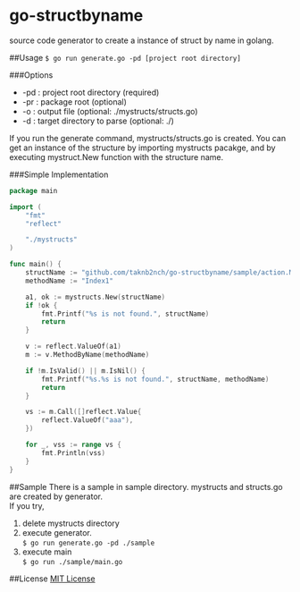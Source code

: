 go-structbyname
===============

source code generator to create a instance of struct by name in golang.

##Usage
```$ go run generate.go -pd [project root directory]```

###Options

- -pd : project root directory (required)
- -pr : package root (optional)
- -o  : output file (optional: ./mystructs/structs.go)
- -d  : target directory to parse (optional: ./)

If you run the generate command, mystructs/structs.go is created. 
You can get an instance of the structure by importing mystructs pacakge, and by executing mystruct.New function with the structure name.


###Simple Implementation
```go
package main

import (
	"fmt"
	"reflect"

	"./mystructs"
)

func main() {
	structName := "github.com/taknb2nch/go-structbyname/sample/action.My1Action"
	methodName := "Index1"

	a1, ok := mystructs.New(structName)
	if !ok {
		fmt.Printf("%s is not found.", structName)
		return
	}

	v := reflect.ValueOf(a1)
	m := v.MethodByName(methodName)

	if !m.IsValid() || m.IsNil() {
		fmt.Printf("%s.%s is not found.", structName, methodName)
		return
	}

	vs := m.Call([]reflect.Value{
		reflect.ValueOf("aaa"),
	})

	for _, vss := range vs {
		fmt.Println(vss)
	}
}
```

##Sample
There is a sample in sample directory. 
mystructs and structs.go are created by generator.  
If you try,

1. delete mystructs directory
1. execute generator.   
```$ go run generate.go -pd ./sample```
1. execute main  
```$ go run ./sample/main.go```

##License
[MIT License](https://github.com/taknb2nch/go-structbyname/blob/master/LICENSE)

